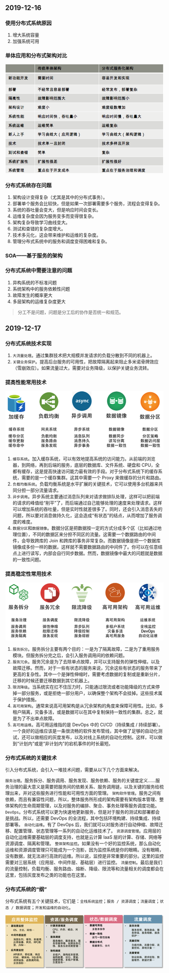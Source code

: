 #

## 2019-12-16

### 使用分布式系统原因

1. 增大系统容量
1. 加强系统可用

### 单体应用和分布式架构对比

![单体应用和分布式架构对比](./resource/单体应用和分布式架构对比.png)

### 分布式系统存在问题

1. 架构设计变得复杂（尤其是其中的分布式事务）。
1. 部署单个服务会比较快，但是如果一次部署需要多个服务，流程会变得复杂。
1. 系统的吞吐量会变大，但是响应时间会变长。
1. 运维复杂度会因为服务变多而变得很复杂。
1. 架构复杂导致学习曲线变大。
1. 测试和查错的复杂度增大。
1. 技术多元化，这会带来维护和运维的复杂度。
1. 管理分布式系统中的服务和调度变得困难和复杂。

### SOA——基于服务的架构

### 分布式系统中需要注意的问题

1. 异构系统的不标准问题
1. 系统架构中的服务依赖性问题
1. 故障发生的概率更大
1. 多层架构的运维复杂度更大

>分工不是问题，问题是分工后的协作是否统一和规范。

## 2019-12-17

### 分布式系统技术实现

1. `大流量处理`。通过集群技术把大规模并发请求的负载分散到不同的机器上。
1. `关键业务保护`。提高后台服务的可用性，把故障隔离起来阻止多米诺骨牌效应（雪崩效应）。如果流量过大，需要对业务降级，以保护关键业务流转。

### 提高性能常用技术

![常用技术](./resource/提高性能常用技术.png)

1. `缓存系统`。加入缓存系统，可以有效地提高系统的访问能力。从前端的浏览器，到网络，再到后端的服务，底层的数据库、文件系统、硬盘和 CPU，全都有缓存，这是提高快速访问能力最有效的手段。对于分布式系统下的缓存系统，需要的是一个缓存集群。这其中需要一个 Proxy 来做缓存的分片和路由。
1. `负载均衡系统`。负载均衡系统是水平扩展的关键技术，它可以使用多台机器来共同分担一部分流量请求。
1. `异步调用`。异步系统主要通过消息队列来对请求做排队处理，这样可以把前端的请求的峰值给“削平”了，而后端通过自己能够处理的速度来处理请求。这样可以增加系统的吞吐量，但是实时性就差很多了。同时，还会引入消息丢失的问题，所以要对消息做持久化，这会造成“有状态”的结点，从而增加了服务调度的难度。
1. `数据分区`和`数据镜像`。数据分区是把数据按一定的方式分成多个区（比如通过地理位置），不同的数据区来分担不同区的流量。这需要一个数据路由的中间件，会导致跨库的 Join 和跨库的事务非常复杂。而数据镜像是把一个数据库镜像成多份一样的数据，这样就不需要数据路由的中间件了。你可以在任意结点上进行读写，内部会自行同步数据。然而，数据镜像中最大的问题就是数据的一致性问题。

### 提高稳定性常用技术

![提高稳定性常用技术](./resource/提高稳定性常用技术.png)

1. `服务拆分`。服务拆分主要有两个目的：一是为了隔离故障，二是为了重用服务模块。但服务拆分完之后，会引入服务调用间的依赖问题。
1. `服务冗余`。服务冗余是为了去除单点故障，并可以支持服务的弹性伸缩，以及故障迁移。然而，对于一些有状态的服务来说，冗余这些有状态的服务带来了更高的复杂性。其中一个是弹性伸缩时，需要考虑数据的复制或是重新分片，迁移的时候还要迁移数据到其它机器上。
1. `限流降级`。当系统实在扛不住压力时，只能通过限流或者功能降级的方式来停掉一部分服务，或是拒绝一部分用户，以确保整个架构不会挂掉。这些技术属于保护措施。
1. `高可用架构`。通常来说高可用架构是从冗余架构的角度来保障可用性。比如，多租户隔离，灾备多活，或是数据可以在其中复制保持一致性的集群。总之，就是为了不出单点故障。
1. `高可用运维`。高可用运维指的是 DevOps 中的 CI/CD（持续集成 / 持续部署）。一个良好的运维应该是一条很流畅的软件发布管线，其中做了足够的自动化测试，还可以做相应的灰度发布，以及对线上系统的自动化控制。这样，可以做到“计划内”或是“非计划内”的宕机事件的时长最短。

### 分布式系统的关键技术

引入分布式系统，会引入一堆技术问题，需要从以下几个方面来解决。

`服务治理`。服务拆分、服务调用、服务发现、服务依赖、服务的关键度定义……服务治理的最大意义是需要把服务间的依赖关系、服务调用链，以及关键的服务给梳理出来，并对这些服务进行性能和可用性方面的管理。
`架构软件管理`。服务之间有依赖，而且有兼容性问题，所以，整体服务所形成的架构需要有架构版本管理、整体架构的生命周期管理，以及对服务的编排、聚合、事务处理等服务调度功能。
`DevOps`。分布式系统可以更为快速地更新服务，但是对于服务的测试和部署都会是挑战。所以，还需要 DevOps 的全流程，其中包括环境构建、持续集成、持续部署等。
`自动化运维`。有了 DevOps 后，我们就可以对服务进行自动伸缩、故障迁移、配置管理、状态管理等一系列的自动化运维技术了。
`资源调度管理`。应用层的自动化运维需要基础层的调度支持，也就是云计算 IaaS 层的计算、存储、网络等资源调度、隔离和管理。
`整体架构监控`。如果没有一个好的监控系统，那么自动化运维和资源调度管理只可能成为一个泡影，因为监控系统是你的眼睛。没有眼睛，没有数据，就无法进行高效的运维。所以说，监控是非常重要的部分。这里的监控需要对三层系统（应用层、中间件层、基础层）进行监控。
`流量控制`。最后是我们的流量控制，负载均衡、服务路由、熔断、降级、限流等和流量相关的调度都会在这里，包括灰度发布之类的功能也在这里。

### 分布式系统的“纲”

分布式系统有五个关键技术，它们是：`全栈系统监控`；`服务 / 资源调度`；`流量调度`；`状态 / 数据调度`；`开发和运维的自动化`。

![分布式系统的纲](./resource/分布式系统的纲.png)
